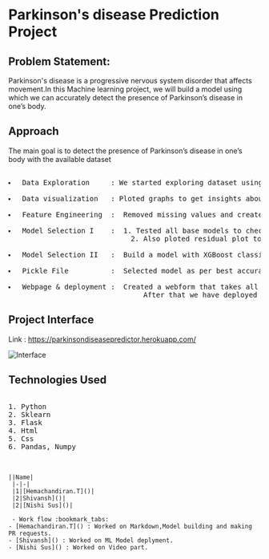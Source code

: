 # Parkinson's disease Prediction Project
## Problem Statement:

<p>Parkinson's disease is a progressive nervous system disorder that affects movement.In this  Machine learning project, we will build a model using which we can accurately detect the presence of Parkinson’s disease in one’s body.</p>

## Approach
<p>The main goal is to detect the presence of Parkinson’s disease in one’s body with the available dataset</p>
<pre> 
<li> Data Exploration     : We started exploring dataset using pandas,numpy,matplotlib and seaborn. </li>
<li> Data visualization   : Ploted graphs to get insights about dependend and independed variables. </li>
<li> Feature Engineering  :  Removed missing values and created new features as per insights.</li>
<li> Model Selection I    :  1. Tested all base models to check the base accuracy.
                             2. Also ploted residual plot to check whether a model is a good fit or not.</li>
<li> Model Selection II   :  Build a model with XGBoost classifier</li>
<li> Pickle File          :  Selected model as per best accuracy and created pickle file using joblib .</li>
<li> Webpage & deployment :  Created a webform that takes all the necessary inputs from user and shows output.
                                After that we have deployed project on heroku</li></pre>

## Project Interface
Link : https://parkinsondiseasepredictor.herokuapp.com/

![Interface](https://github.com/Hemachandirant/Intern-Projects/blob/main/int-ML1/Screenshot%20(119).png?raw=true)

## Technologies Used
<pre> 
1. Python 
2. Sklearn
3. Flask
4. Html
5. Css
6. Pandas, Numpy 


</pre>
    ||Name|
     |-|-|
     |1|[Hemachandiran.T]()|
     |2|Shivansh]()|
     |2|[Nishi Sus]()|
     
     - Work flow :bookmark_tabs:
    - [Hemachandiran.T]() : Worked on Markdown,Model building and making PR requests.
    - [Shivansh]() : Worked on ML Model deplyment.
    - [Nishi Sus]() : Worked on Video part.
